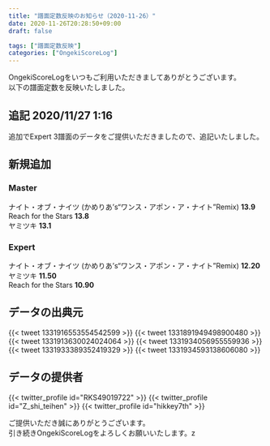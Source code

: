 ```yaml
---
title: "譜面定数反映のお知らせ（2020-11-26）"
date: 2020-11-26T20:28:50+09:00
draft: false

tags: ["譜面定数反映"]
categories: ["OngekiScoreLog"]
---
```


OngekiScoreLogをいつもご利用いただきましてありがとうございます。  
以下の譜面定数を反映いたしました。

<!--more-->

## 追記 2020/11/27 1:16

追加でExpert 3譜面のデータをご提供いただきましたので、追記いたしました。

## 新規追加

### Master

ナイト・オブ・ナイツ (かめりあ’s“ワンス・アポン・ア・ナイト”Remix) **13.9**  
Reach for the Stars **13.8**  
ヤミツキ **13.1**

### Expert

ナイト・オブ・ナイツ (かめりあ’s“ワンス・アポン・ア・ナイト”Remix) **12.20**  
ヤミツキ **11.50**  
Reach for the Stars **10.90**


## データの出典元

{{< tweet 1331916553554542599 >}}
{{< tweet 1331891949498900480 >}}
{{< tweet 1331913630024024064 >}}
{{< tweet 1331934056955559936 >}}
{{< tweet 1331933389352419329 >}}
{{< tweet 1331934593138606080 >}}

## データの提供者

{{< twitter_profile id="RKS49019722" >}}
{{< twitter_profile id="Z_shi_teihen" >}}
{{< twitter_profile id="hikkey7th" >}}

ご提供いただき誠にありがとうございます。  
引き続きOngekiScoreLogをよろしくお願いいたします。z
